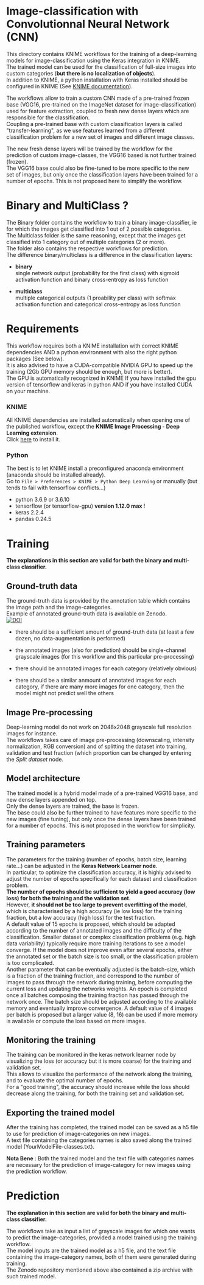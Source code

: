 # Image-classification with Convolutionnal Neural Network (CNN)

This directory contains KNIME workflows for the training of a deep-learning models for image-classification using the Keras integration in KNIME.  
The trained model can be used for the classification of full-size images into custom categories (__but there is no localization of objects__).  
In addition to KNIME, a python installation with Keras installed should be configured in KNIME (See [KNIME documentation](https://docs.knime.com/2019-06/deep_learning_installation_guide/index.html#keras-integration)).

The workflows allow to train a custom CNN made of a pre-trained frozen base (VGG16, pre-trained on the ImageNet dataset for image-classification) used for feature extraction, coupled to fresh new dense layers which are responsible for the classification.  
Coupling a pre-trained base with custom classification layers is called "transfer-learning", as we use features learned from a different classification problem for a new set of images and different image classes. 

The new fresh dense layers will be trained by the workflow for the prediction of custom image-classes, the VGG16 based is not further trained (frozen).  
The VGG16 base could also be fine-tuned to be more specific to the new set of images, but only once the classification layers have been trained for a number of epochs. This is not proposed here to simplify the workflow.  

# Binary and MultiClass ?
The Binary folder contains the workflow to train a binary image-classifier, ie for which the images get classified into 1 out of 2 possible categories.   
The Multiclass folder is the same reasoning, except that the images get classified into 1 category out of multiple categories (2 or more).  
The folder also contains the respective workflows for prediction.   
The difference binary/multiclass is a difference in the classification layers:

- __binary__  
single network output (probability for the first class) with sigmoid activation function and binary cross-entropy as loss function  

- __multiclass__  
multiple categorical outputs (1 proability per class) with softmax activation function and categorical cross-entropy as loss function

# Requirements
This workflow requires both a KNIME installation with correct KNIME dependencies AND a python environment with also the right python packages (See below).  
It is also advised to have a CUDA-compatible NVIDIA GPU to speed up the training (2Gb GPU memory should be enough, but more is better).   
The GPU is automatically recognized in KNIME If you have installed the gpu version of tensorflow and keras in python AND if you have installed CUDA on your machine.  

### KNIME
All KNIME dependencies are installed automatically when opening one of the published workflow, except the __KNIME Image Processing - Deep Learning extension__.    
Click [here](https://hub.knime.com/BioML-Konstanz/extensions/org.knime.knip.dl.feature/latest) to install it.  

### Python
The best is to let KNIME install a preconfigured anaconda environment (anaconda should be installed already).  
Go to `File > Preferences > KNIME > Python Deep Learning`
or manually (but tends to fail with tensorflow conflicts...)
- python 3.6.9 or 3.6.10
- tensorflow (or tensorflow-gpu) __version 1.12.0 max__ !
- keras 2.2.4
- pandas 0.24.5

# Training
__The explanations in this section are valid for both the binary and multi-class classifier.__

## Ground-truth data
The ground-truth data is provided by the annotation table which contains the image path and the image-categories.  
Example of annotated ground-truth data is available on Zenodo.  
[![DOI](https://zenodo.org/badge/DOI/10.5281/zenodo.3997728.svg)](https://doi.org/10.5281/zenodo.3997728)


- there should be a sufficient amount of ground-truth data (at least a few dozen, no data-augmentation is performed)

- the annotated images (also for prediction) should be single-channel grayscale images (for this workflow and this particular pre-processing)  

- there should be annotated images for each category (relatively obvious) 

- there should be a similar anmount of annotated images for each category, if there are many more images for one category, then the model might not predict well the others

## Image Pre-processing
Deep-learning model do not work on 2048x2048 grayscale full resolution images for instance.  
The workflows takes care of image pre-processing (downscaling, intensity normalization, RGB conversion) and of splitting the dataset into training, validation and test fraction (which proportion can be changed by entering the _Split dataset_ node.  

## Model architecture
The trained model is a hybrid model made of a pre-trained VGG16 base, and new dense layers appended on top.  
Only the dense layers are trained, the base is frozen.  
The base could also be further trained to have features more specific to the new images (fine tuning), but only once the dense layers have been trained for a number of epochs.  This is not proposed in the workflow for simplicity. 

## Training parameters
The parameters for the training (number of epochs, batch size, learning rate...) can be adjusted in the __Keras Network Learner node__.  
In particular, to optimize the classification accuracy, it is highly advised to adjust the number of epochs specifically for each dataset and classification problem.  
__The number of epochs should be sufficient to yield a good accuracy (low loss) for both the training and the validation set__.  
However, __it should not be too large to prevent overfitting of the model__, which is characterised by a high accuracy (ie low loss) for the training fraction, but a low accuracy (high loss) for the test fraction.  
A default value of 15 epochs is proposed, which should be adapted according to the number of annotated images and the difficulty of the classification. Smaller dataset or complex classification problems (e.g. high data variability) typically require more training iterations to see a model converge. If the model does not improve even after several epochs, either the annotated set or the batch size is too small, or the classification problem is too complicated.  
Another parameter that can be eventually adjusted is the batch-size, which is a fraction of the training fraction, and correspond to the number of images to pass through the network during training, before computing the current loss and updating the networks weights. An epoch is completed once all batches composing the training fraction has passed through the network once.
The batch size should be adjusted according to the available memory and eventually improve convergence. A default value of 4 images per batch is proposed but a larger value (8, 16) can be used if more memory is available or compute the loss based on more images.
 
 
## Monitoring the training
The training can be monitored in the keras network learner node by visualizing the loss (or accuracy but it is more coarse) for the training and validation set.   
This allows to visualize the performance of the network along the training, and to evaluate the optimal number of epochs.  
For a "good training", the accuracy should increase while the loss should decrease along the training, for both the training set and validation set.

## Exporting the trained model
After the training has completed, the trained model can be saved as a h5 file to use for prediction of image-categories on new images.  
A text file containing the categories names is also saved along the trained model (YourModelFile-classes.txt).  

__Nota Bene__ : Both the trained model and the text file with categories names are necessary for the prediction of image-category for new images using the prediction workflow.


# Prediction
__The explanation in this section are valid for both the binary and multi-class classifier.__

The workflows take as input a list of grayscale images for which one wants to predict the image-categories, provided a model trained using the training workflow.  
The model inputs are the trained model as a h5 file, and the text file containing the image-category names, both of them were generated during training.  
The Zenodo repository mentioned above also contained a zip archive with such trained model.  
